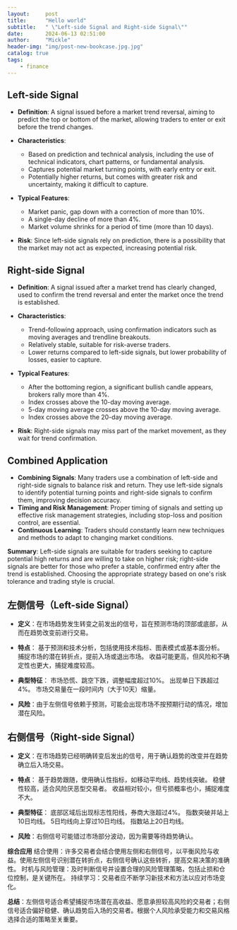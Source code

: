 ```yaml
---
layout:     post
title:      "Hello world"
subtitle:   " \"Left-side Signal and Right-side Signal\""
date:       2024-06-13 02:51:00
author:     "Mickle"
header-img: "img/post-new-bookcase.jpg.jpg"
catalog: true
tags:
    - finance
---
```


## Left-side Signal
- **Definition**: A signal issued before a market trend reversal, aiming to predict the top or bottom of the market, allowing traders to enter or exit before the trend changes.

- **Characteristics**:
  - Based on prediction and technical analysis, including the use of technical indicators, chart patterns, or fundamental analysis.
  - Captures potential market turning points, with early entry or exit.
  - Potentially higher returns, but comes with greater risk and uncertainty, making it difficult to capture.

- **Typical Features**:
  - Market panic, gap down with a correction of more than 10%.
  - A single-day decline of more than 4%.
  - Market volume shrinks for a period of time (more than 10 days).

- **Risk**: Since left-side signals rely on prediction, there is a possibility that the market may not act as expected, increasing potential risk.

## Right-side Signal
- **Definition**: A signal issued after a market trend has clearly changed, used to confirm the trend reversal and enter the market once the trend is established.

- **Characteristics**:
  - Trend-following approach, using confirmation indicators such as moving averages and trendline breakouts.
  - Relatively stable, suitable for risk-averse traders.
  - Lower returns compared to left-side signals, but lower probability of losses, easier to capture.

- **Typical Features**:
  - After the bottoming region, a significant bullish candle appears, brokers rally more than 4%.
  - Index crosses above the 10-day moving average.
  - 5-day moving average crosses above the 10-day moving average.
  - Index crosses above the 20-day moving average.

- **Risk**: Right-side signals may miss part of the market movement, as they wait for trend confirmation.

## Combined Application
- **Combining Signals**: Many traders use a combination of left-side and right-side signals to balance risk and return. They use left-side signals to identify potential turning points and right-side signals to confirm them, improving decision accuracy.
- **Timing and Risk Management**: Proper timing of signals and setting up effective risk management strategies, including stop-loss and position control, are essential.
- **Continuous Learning**: Traders should constantly learn new techniques and methods to adapt to changing market conditions.

**Summary**: Left-side signals are suitable for traders seeking to capture potential high returns and are willing to take on higher risk; right-side signals are better for those who prefer a stable, confirmed entry after the trend is established. Choosing the appropriate strategy based on one's risk tolerance and trading style is crucial.


## 左侧信号（Left-side Signal）
- **定义**：在市场趋势发生转变之前发出的信号，旨在预测市场的顶部或底部，从而在趋势改变前进行交易。 

- **特点**：
基于预测和技术分析，包括使用技术指标、图表模式或基本面分析。
捕捉市场的潜在转折点，提前入场或退出市场。
收益可能更高，但风险和不确定性也更大，捕捉难度较高。

- **典型特征**：
市场恐慌、跳空下跌，调整幅度超过10%。
出现单日下跌超过4%。
市场交易量在一段时间内（大于10天）缩量。

- **风险**：由于左侧信号依赖于预测，可能会出现市场不按预期行动的情况，增加潜在风险。

## 右侧信号（Right-side Signal）
- **定义**：在市场趋势已经明确转变后发出的信号，用于确认趋势的改变并在趋势确立后入场交易。 

- **特点**：
基于趋势跟随，使用确认性指标，如移动平均线、趋势线突破。
稳健性较高，适合风险厌恶型交易者。
收益相对较小，但亏损概率也小，捕捉难度不大。

- **典型特征**：
底部区域后出现标志性阳线，券商大涨超过4%。
指数突破并站上10日均线。
5日均线向上穿过10日均线。
指数站上20日均线。

- **风险**：右侧信号可能错过市场部分波动，因为需要等待趋势确认。

**综合应用**
结合使用：许多交易者会结合使用左侧和右侧信号，以平衡风险与收益。使用左侧信号识别潜在转折点，右侧信号确认这些转折，提高交易决策的准确性。
时机与风险管理：及时判断信号并设置合理的风险管理策略，包括止损和仓位控制，是关键所在。
持续学习：交易者应不断学习新技术和方法以应对市场变化。

**总结**：左侧信号适合希望捕捉市场潜在高收益、愿意承担较高风险的交易者；右侧信号适合偏好稳健、确认趋势后入场的交易者。根据个人风险承受能力和交易风格选择合适的策略至关重要。
